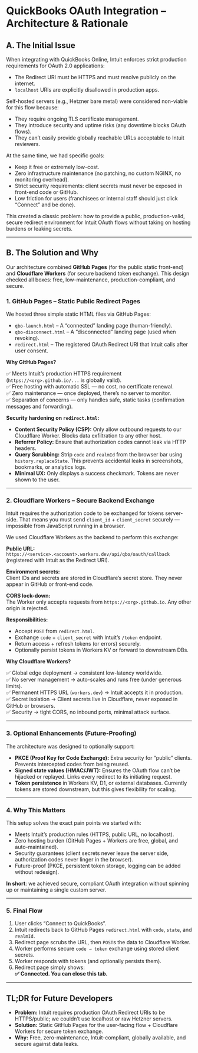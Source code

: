# QuickBooks OAuth Integration – Architecture & Rationale

## A. The Initial Issue

When integrating with QuickBooks Online, Intuit enforces strict production requirements for OAuth 2.0 applications:

- The Redirect URI must be HTTPS and must resolve publicly on the internet.
- `localhost` URIs are explicitly disallowed in production apps.

Self-hosted servers (e.g., Hetzner bare metal) were considered non-viable for this flow because:

- They require ongoing TLS certificate management.
- They introduce security and uptime risks (any downtime blocks OAuth flows).
- They can’t easily provide globally reachable URLs acceptable to Intuit reviewers.

At the same time, we had specific goals:

- Keep it free or extremely low-cost.
- Zero infrastructure maintenance (no patching, no custom NGINX, no monitoring overhead).
- Strict security requirements: client secrets must never be exposed in front-end code or GitHub.
- Low friction for users (franchisees or internal staff should just click “Connect” and be done).

This created a classic problem: how to provide a public, production-valid, secure redirect environment for Intuit OAuth flows without taking on hosting burdens or leaking secrets.

---

## B. The Solution and Why

Our architecture combined **GitHub Pages** (for the public static front-end) and **Cloudflare Workers** (for secure backend token exchange). This design checked all boxes: free, low-maintenance, production-compliant, and secure.

### 1. GitHub Pages – Static Public Redirect Pages

We hosted three simple static HTML files via GitHub Pages:

- `qbo-launch.html` – A “connected” landing page (human-friendly).
- `qbo-disconnect.html` – A “disconnected” landing page (used when revoking).
- `redirect.html` – The registered OAuth Redirect URI that Intuit calls after user consent.

**Why GitHub Pages?**

✅ Meets Intuit’s production HTTPS requirement (`https://<org>.github.io/...` is globally valid).  
✅ Free hosting with automatic SSL — no cost, no certificate renewal.  
✅ Zero maintenance — once deployed, there’s no server to monitor.  
✅ Separation of concerns — only handles safe, static tasks (confirmation messages and forwarding).

**Security hardening on `redirect.html`:**

- **Content Security Policy (CSP):** Only allow outbound requests to our Cloudflare Worker. Blocks data exfiltration to any other host.
- **Referrer Policy:** Ensure that authorization codes cannot leak via HTTP headers.
- **Query Scrubbing:** Strip `code` and `realmId` from the browser bar using `history.replaceState`. This prevents accidental leaks in screenshots, bookmarks, or analytics logs.
- **Minimal UX:** Only displays a success checkmark. Tokens are never shown to the user.

---

### 2. Cloudflare Workers – Secure Backend Exchange

Intuit requires the authorization code to be exchanged for tokens server-side. That means you must send `client_id` + `client_secret` securely — impossible from JavaScript running in a browser.

We used Cloudflare Workers as the backend to perform this exchange:

**Public URL:**  
`https://<service>.<account>.workers.dev/api/qbo/oauth/callback`  
(registered with Intuit as the Redirect URI).

**Environment secrets:**  
Client IDs and secrets are stored in Cloudflare’s secret store. They never appear in GitHub or front-end code.

**CORS lock-down:**  
The Worker only accepts requests from `https://<org>.github.io`. Any other origin is rejected.

**Responsibilities:**

- Accept `POST` from `redirect.html`.
- Exchange `code` + `client_secret` with Intuit’s `/token` endpoint.
- Return access + refresh tokens (or errors) securely.
- Optionally persist tokens in Workers KV or forward to downstream DBs.

**Why Cloudflare Workers?**

✅ Global edge deployment → consistent low-latency worldwide.  
✅ No server management → auto-scales and runs free (under generous limits).  
✅ Permanent HTTPS URL (`workers.dev`) → Intuit accepts it in production.  
✅ Secret isolation → Client secrets live in Cloudflare, never exposed in GitHub or browsers.  
✅ Security → tight CORS, no inbound ports, minimal attack surface.

---

### 3. Optional Enhancements (Future-Proofing)

The architecture was designed to optionally support:

- **PKCE (Proof Key for Code Exchange):** Extra security for “public” clients. Prevents intercepted codes from being reused.
- **Signed state values (HMAC/JWT):** Ensures the OAuth flow can’t be hijacked or replayed. Links every redirect to its initiating request.
- **Token persistence** in Workers KV, D1, or external databases. Currently tokens are stored downstream, but this gives flexibility for scaling.

---

### 4. Why This Matters

This setup solves the exact pain points we started with:

- Meets Intuit’s production rules (HTTPS, public URL, no localhost).
- Zero hosting burden (GitHub Pages + Workers are free, global, and auto-maintained).
- Security guarantees (client secrets never leave the server side, authorization codes never linger in the browser).
- Future-proof (PKCE, persistent token storage, logging can be added without redesign).

**In short**: we achieved secure, compliant OAuth integration without spinning up or maintaining a single custom server.

---

### 5. Final Flow

1. User clicks “Connect to QuickBooks”.
2. Intuit redirects back to GitHub Pages `redirect.html` with `code`, `state`, and `realmId`.
3. Redirect page scrubs the URL, then `POST`s the data to Cloudflare Worker.
4. Worker performs secure `code → token` exchange using stored client secrets.
5. Worker responds with tokens (and optionally persists them).
6. Redirect page simply shows:  
   **✅ Connected. You can close this tab.**

---

## TL;DR for Future Developers
- **Problem:** Intuit requires production OAuth Redirect URIs to be HTTPS/public; we couldn’t use localhost or raw Hetzner servers.
- **Solution:** Static GitHub Pages for the user-facing flow + Cloudflare Workers for secure token exchange.
- **Why:** Free, zero-maintenance, Intuit-compliant, globally available, and secure against data leaks.

